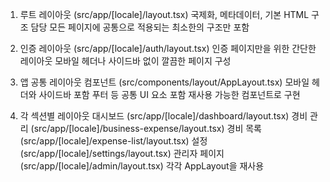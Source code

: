 1. 루트 레이아웃 (src/app/[locale]/layout.tsx)
국제화, 메타데이터, 기본 HTML 구조 담당
모든 페이지에 공통으로 적용되는 최소한의 구조만 포함

2. 인증 레이아웃 (src/app/[locale]/auth/layout.tsx)
인증 페이지만을 위한 간단한 레이아웃
모바일 헤더나 사이드바 없이 깔끔한 페이지 구성

3. 앱 공통 레이아웃 컴포넌트 (src/components/layout/AppLayout.tsx)
모바일 헤더와 사이드바 포함
푸터 등 공통 UI 요소 포함
재사용 가능한 컴포넌트로 구현

4. 각 섹션별 레이아웃
대시보드 (src/app/[locale]/dashboard/layout.tsx)
경비 관리 (src/app/[locale]/business-expense/layout.tsx)
경비 목록 (src/app/[locale]/expense-list/layout.tsx)
설정 (src/app/[locale]/settings/layout.tsx)
관리자 페이지 (src/app/[locale]/admin/layout.tsx)
각각 AppLayout을 재사용